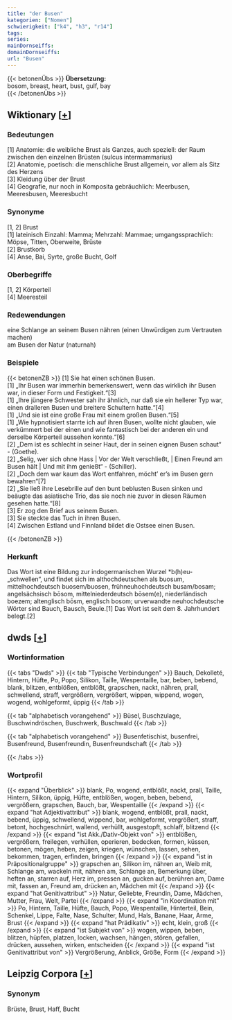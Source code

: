 ```yaml
---
title: "der Busen"
kategorien: ["Nomen"]
schwierigkeit: ["k4", "h3", "r14"]
tags:
series:
mainDornseiffs:
domainDornseiffs:
url: "Busen"
---
```


{{< betonenÜbs >}}
**Übersetzung:**  
bosom, breast, heart, bust, gulf, bay  
{{< /betonenÜbs >}}

## Wiktionary [[+](https://de.wiktionary.org/wiki/Busen)]

### Bedeutungen
[1] Anatomie: die weibliche Brust als Ganzes, auch speziell: der Raum zwischen den einzelnen Brüsten (sulcus intermammarius)  
[2] Anatomie, poetisch: die menschliche Brust allgemein, vor allem als Sitz des Herzens  
[3] Kleidung über der Brust  
[4] Geografie, nur noch in Komposita gebräuchlich: Meerbusen, Meeresbusen, Meeresbucht  

### Synonyme
[1, 2] Brust  
[1] lateinisch Einzahl: Mamma; Mehrzahl: Mammae; umgangssprachlich: Möpse, Titten, Oberweite, Brüste  
[2] Brustkorb  
[4] Anse, Bai, Syrte, große Bucht, Golf  

### Oberbegriffe
[1, 2] Körperteil  
[4] Meeresteil  

### Redewendungen
eine Schlange an seinem Busen nähren (einen Unwürdigen zum Vertrauten machen)  
am Busen der Natur (naturnah)  

### Beispiele
{{< betonenZB >}}
[1] Sie hat einen schönen Busen.  
[1] „Ihr Busen war immerhin bemerkenswert, wenn das wirklich ihr Busen war, in dieser Form und Festigkeit.“[3]  
[1] „Ihre jüngere Schwester sah ihr ähnlich, nur daß sie ein hellerer Typ war, einen dralleren Busen und breitere Schultern hatte.“[4]  
[1] „Und sie ist eine große Frau mit einem großen Busen.“[5]  
[1] „Wie hypnotisiert starrte ich auf ihren Busen, wollte nicht glauben, wie verkümmert bei der einen und wie fantastisch bei der anderen ein und derselbe Körperteil aussehen konnte.“[6]  
[2] „Dem ist es schlecht in seiner Haut, der in seinen eignen Busen schaut“ - (Goethe).  
[2] „Selig, wer sich ohne Hass | Vor der Welt verschließt, | Einen Freund am Busen hält | Und mit ihm genießt“ - (Schiller).  
[2] „Doch dem war kaum das Wort entfahren, möcht’ er’s im Busen gern bewahren“[7]  
[2] „Sie ließ ihre Lesebrille auf den bunt beblusten Busen sinken und beäugte das asiatische Trio, das sie noch nie zuvor in diesen Räumen gesehen hatte.“[8]  
[3] Er zog den Brief aus seinem Busen.  
[3] Sie steckte das Tuch in ihren Busen.  
[4] Zwischen Estland und Finnland bildet die Ostsee einen Busen.  

{{< /betonenZB >}}
### Herkunft
Das Wort ist eine Bildung zur indogermanischen Wurzel *b(h)eu- „schwellen“, und findet sich im althochdeutschen als buosum, mittelhochdeutsch buosem/buosen, frühneuhochdeutsch busam/bosam; angelsächsisch bōsom, mittelniederdeutsch bōsem(e), niederländisch boezem; altenglisch bōsm, englisch bosom; urverwandte neuhochdeutsche Wörter sind Bauch, Bausch, Beule.[1] Das Wort ist seit dem 8. Jahrhundert belegt.[2]  



## dwds [[+](https://www.dwds.de/wb/Busen)]

### Wortinformation
{{< tabs "Dwds" >}}
{{< tab "Typische Verbindungen" >}}
Bauch, Dekolleté, Hintern, Hüfte, Po, Popo, Silikon, Taille, Wespentaille, bar, beben, bebend, blank, blitzen, entblößen, entblößt, grapschen, nackt, nähren, prall, schwellend, straff, vergrößern, vergrößert, wippen, wippend, wogen, wogend, wohlgeformt, üppig
{{< /tab >}}

{{< tab "alphabetisch vorangehend" >}}
Büsel, Buschzulage, Buschwindröschen, Buschwerk, Buschwald
{{< /tab >}}

{{< tab "alphabetisch vorangehend" >}}
Busenfetischist, busenfrei, Busenfreund, Busenfreundin, Busenfreundschaft
{{< /tab >}}

{{< /tabs >}}

### Wortprofil
{{< expand "Überblick" >}} blank, Po, wogend, entblößt, nackt, prall, Taille, Hintern, Silikon, üppig, Hüfte, entblößen, wogen, beben, bebend, vergrößern, grapschen, Bauch, bar, Wespentaille {{< /expand >}}
{{< expand "hat Adjektivattribut" >}} blank, wogend, entblößt, prall, nackt, bebend, üppig, schwellend, wippend, bar, wohlgeformt, vergrößert, straff, betont, hochgeschnürt, wallend, verhüllt, ausgestopft, schlaff, blitzend {{< /expand >}}
{{< expand "ist Akk./Dativ-Objekt von" >}} entblößen, vergrößern, freilegen, verhüllen, operieren, bedecken, formen, küssen, betonen, mögen, heben, zeigen, kriegen, wünschen, lassen, sehen, bekommen, tragen, erfinden, bringen {{< /expand >}}
{{< expand "ist in Präpositionalgruppe" >}} grapschen an, Silikon im, nähren an, Weib mit, Schlange am, wackeln mit, nähren am, Schlange an, Bemerkung über, heften an, starren auf, Herz im, pressen an, gucken auf, berühren am, Dame mit, fassen an, Freund am, drücken an, Mädchen mit {{< /expand >}}
{{< expand "hat Genitivattribut" >}} Natur, Geliebte, Freundin, Dame, Mädchen, Mutter, Frau, Welt, Partei {{< /expand >}}
{{< expand "in Koordination mit" >}} Po, Hintern, Taille, Hüfte, Bauch, Popo, Wespentaille, Hinterteil, Bein, Schenkel, Lippe, Falte, Nase, Schulter, Mund, Hals, Banane, Haar, Arme, Brust {{< /expand >}}
{{< expand "hat Prädikativ" >}} echt, klein, groß {{< /expand >}}
{{< expand "ist Subjekt von" >}} wogen, wippen, beben, blitzen, hüpfen, platzen, locken, wachsen, hängen, stören, gefallen, drücken, aussehen, wirken, entscheiden {{< /expand >}}
{{< expand "ist Genitivattribut von" >}} Vergrößerung, Anblick, Größe, Form {{< /expand >}}

## Leipzig Corpora [[+](https://corpora.uni-leipzig.de/en/res?word=Busen&corpusId=deu_newscrawl-public_2018)]


### Synonym
Brüste, Brust, Haff, Bucht

